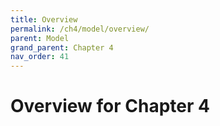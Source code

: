 ```yaml
---
title: Overview
permalink: /ch4/model/overview/
parent: Model
grand_parent: Chapter 4
nav_order: 41
---
```


# Overview for Chapter 4
